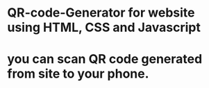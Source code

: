 # QR-code-Generator for website using HTML, CSS and Javascript
# you can scan QR code generated from site to your phone.
